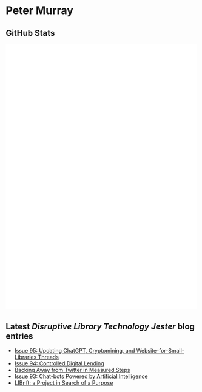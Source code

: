 # Peter Murray

## GitHub Stats
![Metrics](/github-metrics.svg)


## Latest _Disruptive Library Technology Jester_ blog entries
<!-- BLOG-POST-LIST:START -->
- [Issue 95: Updating ChatGPT, Cryptomining, and Website-for-Small-Libraries Threads](https://dltj.org/article/issue-95-chatgpt-cryptomining-wssl/)
- [Issue 94: Controlled Digital Lending](https://dltj.org/article/issue-94-controlled-digital-lending/)
- [Backing Away from Twitter in Measured Steps](https://dltj.org/article/backing-away-from-twitter/)
- [Issue 93: Chat-bots Powered by Artificial Intelligence](https://dltj.org/article/issue-93-ai-chat/)
- [LIBnft: a Project in Search of a Purpose](https://dltj.org/article/libnft/)
<!-- BLOG-POST-LIST:END -->


[LinkedIn]: https://www.linkedin.com/in/datagazetteer "LinkedIn"
[Twitter]: https://twitter.com/DataG "Twitter"
[blog]: https://dltj.org/ "Blog"
